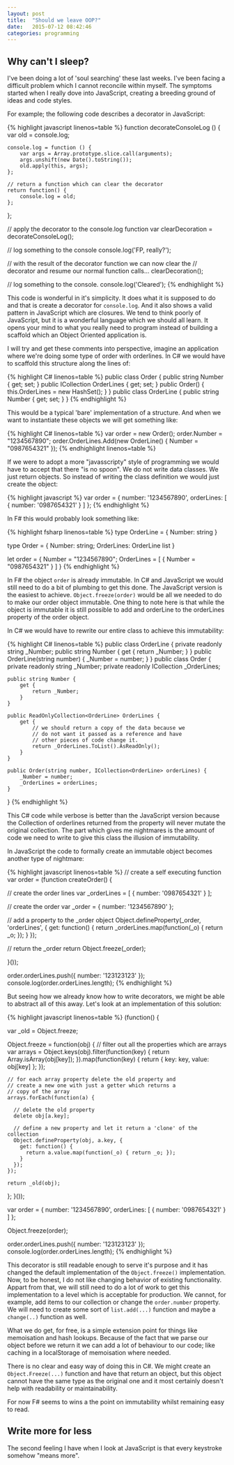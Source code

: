 ```yaml
---
layout: post
title:  "Should we leave OOP?"
date:   2015-07-12 08:42:46
categories: programming
---
```

## Why can't I sleep?

I've been doing a lot of 'soul searching' these last weeks. I've been facing a difficult problem which I cannot
reconcile within myself. The symptoms started when I really dove into JavaScript, creating a breeding ground of
ideas and code styles. 

For example; the following code describes a decorator in JavaScript:
    
{% highlight javascript linenos=table %}
function decorateConsoleLog () {
    var old = console.log;
    
    console.log = function () {
        var args = Array.prototype.slice.call(arguments);
        args.unshift(new Date().toString());
        old.apply(this, args);
    };
    
    // return a function which can clear the decorator
    return function() {
        console.log = old;
    };
};

// apply the decorator to the console.log function
var clearDecoration = decorateConsoleLog();

// log something to the console
console.log('FP, really?');

// with the result of the decorator function we can now clear the 
// decorator and resume our normal function calls...
clearDecoration();

// log something to the console.
console.log('Cleared');
{% endhighlight %}

This code is wonderful in it's simplicity. It does what it is supposed to do and that is create a decorator for
`console.log`. And it also shows a valid pattern in JavaScript which are closures. We tend to think poorly of
JavaScript, but it is a wonderful language which we should all learn. It opens your mind to what you really 
need to program instead of building a scaffold which an Object Oriented application is. 

I will try and get these comments into perspective, imagine an application where we're doing some type of 
order with orderlines. In C# we would have to scaffold this structure along the lines of:

{% highlight C# linenos=table %}
public class Order {
  public string Number { get; set; }
  public ICollection<OrderLine> OrderLines { get; set; }
  public Order() {
    this.OrderLines = new HashSet<OrderLine>();
  }
}
public class OrderLine {
  public string Number { get; set; }
}
{% endhighlight %}

This would be a typical 'bare' implementation of a structure. And when we want to instantiate these objects we 
will get something like:

{% highlight C# linenos=table %}
var order = new Order();
order.Number = "1234567890";
order.OrderLines.Add(new OrderLine() {
  Number = "0987654321"
});
{% endhighlight linenos=table %}

If we were to adopt a more "javasscripty" style of programming we would have to accept that there "is no 
spoon". We do not write data classes. We just return objects. So instead of writing the class definition
we would just create the object:

{% highlight javascript %}
var order = {
  number: '1234567890',
  orderLines: [
    { number: '0987654321' }
  ]
};
{% endhighlight %}

In F# this would probably look something like:

{% highlight fsharp linenos=table %}
type OrderLine = {
    Number: string
}

type Order = {
    Number: string;
    OrderLines: OrderLine list
}

let order = { 
    Number = "1234567890"; 
    OrderLines = [ { Number = "0987654321" } ] 
}
{% endhighlight %}

In F# the object `order` is already immutable. In C# and JavaScript we would still need to do a bit of plumbing
to get this done. The JavaScript version is the easiest to achieve. `Object.freeze(order)` would be all we needed
to do to make our order object immutable. One thing to note here is that while the object is immutable it is
still possible to add and orderLine to the orderLines property of the order object.

In C# we would have to rewrite our entire class to achieve this immutability:

{% highlight C# linenos=table %}
public class OrderLine {
    private readonly string _Number;
    public string Number {
        get {
            return _Number;
        }
    }
    public OrderLine(string number) {
        _Number = number;
    }
}
public class Order {
    private readonly string _Number;
    private readonly ICollection<OrderLine> _OrderLines;
    
    public string Number {
        get {
            return _Number;
        }
    }
    
    public ReadOnlyCollection<OrderLine> OrderLines {
        get {
            // we should return a copy of the data because we
            // do not want it passed as a reference and have 
            // other pieces of code change it.
            return _OrderLines.ToList().AsReadOnly();
        }
    }
    
    public Order(string number, ICollection<OrderLine> orderLines) {
        _Number = number;
        _OrderLines = orderLines;
    }
}
{% endhighlight %}

This C# code while verbose is better than the JavaScript version because the Collection of orderlines returned
from the property will never mutate the original collection. The part which gives me nightmares is the amount 
of code we need to write to give this class the illusion of immutability.

In JavaScript the code to formally create an immutable object becomes another type of nightmare:

{% highlight javascript linenos=table %}
// create a self executing function
var order = (function createOrder() {

  // create the order lines
  var _orderLines = [
    { number: '0987654321' }
  ];
  
  // create the order
  var _order = {
    number: '1234567890'
  };
  
  // add a property to the _order object
  Object.defineProperty(_order, 'orderLines', {
    get: function() {
      return _orderLines.map(function(_o) { return _o; });
    }
  });
  
  // return the _order
  return Object.freeze(_order);
  
}());


order.orderLines.push({ number: '123123123' });
console.log(order.orderLines.length);
{% endhighlight %}

But seeing how we already know how to write decorators, we might be able to abstract all of this away. Let's
look at an implementation of this solution:

{% highlight javascript linenos=table %}
(function() {

  var _old = Object.freeze;
  
  Object.freeze = function(obj) {
    // filter out all the properties which are arrays
    var arrays = Object.keys(obj).filter(function(key) {
      return Array.isArray(obj[key]);
    }).map(function(key) {
      return { key: key, value: obj[key] };
    });
       
    // for each array property delete the old property and
    // create a new one with just a getter which returns a 
    // copy of the array
    arrays.forEach(function(a) {
      
      // delete the old property
      delete obj[a.key];
      
      // define a new property and let it return a 'clone' of the collection
      Object.defineProperty(obj, a.key, {
        get: function() {
          return a.value.map(function(_o) { return _o; });
        }
      });
    });
    
    return _old(obj);
  };
}());

var order = {
  number: '1234567890',
  orderLines: [
    { number: '0987654321' }
  ]
};

Object.freeze(order);


order.orderLines.push({ number: '123123123' });
console.log(order.orderLines.length);
{% endhighlight %}

This decorator is still readable enough to serve it's purpose and it has changed the default implementation
of the `Object.freeze()` implementation. Now, to be honest, I do not like changing behavior of existing 
functionality. Appart from that, we will still need to do a lot of work to get this implementation to a 
level which is acceptable for production. We cannot, for example, add items to our collection or change the
`order.number` property. We will need to create some sort of `list.add(...)` function and maybe a `change(..)`
function as well.

What we do get, for free, is a simple extension point for things like memoisation and hash lookups. Because 
of the fact that we parse our object before we return it we can add a lot of behaviour to our code; like caching
in a localStorage of memoisation where needed.  

There is no clear and easy way of doing this in C#. We might create an `Object.Freeze(...)` function and have
that return an object, but this object cannot have the same type as the original one and it most certainly 
doesn't help with readability or maintainability. 

For now F# seems to wins a the point on immutability whilst remaining easy to read.

## Write more for less

The second feeling I have when I look at JavaScript is that every keystroke somehow "means more".